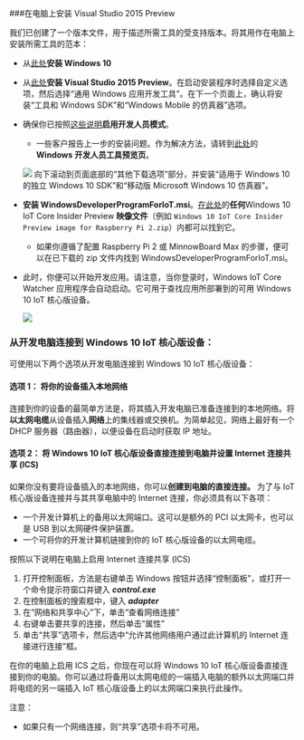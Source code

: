 ###在电脑上安装 Visual Studio 2015 Preview

我们已创建了一个版本文件，用于描述所需工具的受支持版本。将其用作在电脑上安装所需工具的范本：

* 从[此处](https://dev.windows.com/zh-CN/downloads/windows-10-developer-tools)**安装 Windows 10**

* 从[此处](https://dev.windows.com/zh-CN/downloads/install-dev-tools-visual-studio-2015)**安装 Visual Studio 2015 Preview**。在启动安装程序时选择自定义选项，然后选择“通用 Windows 应用开发工具”。在下一个页面上，确认将安装“工具和 Windows SDK”和“Windows Mobile 的仿真器”选项。

* 确保你已按照[这些说明](https://msdn.microsoft.com/library/windows/apps/xaml/dn706236.aspx)**启用开发人员模式**。

	* 一些客户报告上一步的安装问题。作为解决方法，请转到[此处](https://dev.windows.com/zh-CN/downloads/windows-10-developer-tools)的 **Windows 开发人员工具预览页**。

	<img class="screen-snippet" src="{{site.baseurl}}/images/SetupPC/download.PNG"> 向下滚动到页面底部的“其他下载选项”部分，并安装“适用于 Windows 10 的独立 Windows 10 SDK”和“移动版 Microsoft Windows 10 仿真器”。

* **安装 WindowsDeveloperProgramForIoT.msi**。[在此处]({{site.downloadurl}})的**任何**Windows 10 IoT Core Insider Preview **映像文件**（例如 `Windows 10 IoT Core Insider Preview image for Raspberry Pi 2.zip`）内都可以找到它。

	* 如果你遵循了配置 Raspberry Pi 2 或 MinnowBoard Max 的步骤，便可以在已下载的 zip 文件内找到 WindowsDeveloperProgramForIoT.msi。

* 此时，你便可以开始开发应用。请注意，当你登录时，Windows IoT Core Watcher 应用程序会自动启动。它可用于查找应用所部署到的可用 Windows 10 IoT 核心版设备。

    <img class="device-images" src="{{site.baseurl}}/images/IoTCoreWatcher.PNG">

### 从开发电脑连接到 Windows 10 IoT 核心版设备：
可使用以下两个选项从开发电脑连接到 Windows 10 IoT 核心版设备：

#### 选项 1： 将你的设备插入本地网络
连接到你的设备的最简单方法是，将其插入开发电脑已准备连接到的本地网络。将**以太网电缆**从设备插入**网络**上的集线器或交换机。为简单起见，网络上最好有一个 DHCP 服务器（路由器），以便设备在启动时获取 IP 地址。

#### 选项 2： 将 Windows 10 IoT 核心版设备直接连接到电脑并设置 Internet 连接共享 \(ICS\)
如果你没有要将设备插入的本地网络，你可以**创建到电脑的直接连接。** 为了与 IoT 核心版设备连接并与其共享电脑中的 Internet 连接，你必须具有以下各项：

* 一个开发计算机上的备用以太网端口。这可以是额外的 PCI 以太网卡，也可以是 USB 到以太网硬件保护装置。
* 一个可将你的开发计算机链接到你的 IoT 核心版设备的以太网电缆。

按照以下说明在电脑上启用 Internet 连接共享 \(ICS\)

1. 打开控制面板，方法是右键单击 Windows 按钮并选择“控制面板”，或打开一个命令提示符窗口并键入 ***control.exe***
2. 在控制面板的搜索框中，键入 ***adapter***
3. 在“网络和共享中心”下，单击“查看网络连接”
4. 右键单击要共享的连接，然后单击“属性”
5. 单击“共享”选项卡，然后选中“允许其他网络用户通过此计算机的 Internet 连接进行连接”框。

在你的电脑上启用 ICS 之后，你现在可以将 Windows 10 IoT 核心版设备直接连接到你的电脑。你可以通过将备用以太网电缆的一端插入电脑的额外以太网端口并将电缆的另一端插入 IoT 核心版设备上的以太网端口来执行此操作。

注意：

* 如果只有一个网络连接，则“共享”选项卡将不可用。
